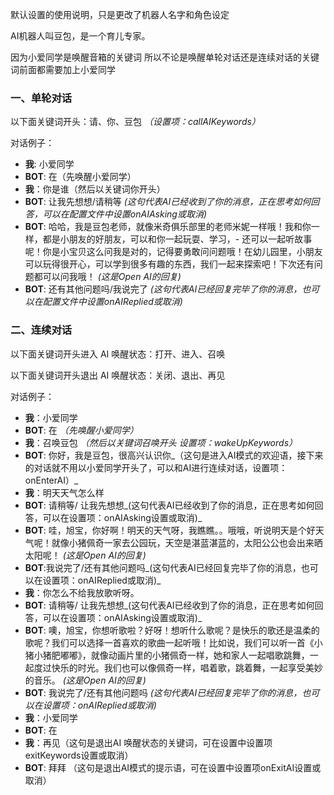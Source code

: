 默认设置的使用说明，只是更改了机器人名字和角色设定

AI机器人叫豆包，是一个育儿专家。

因为小爱同学是唤醒音箱的关键词 所以不论是唤醒单轮对话还是连续对话的关键词前面都需要加上小爱同学

### 一、单轮对话
以下面关键词开头：请、你、豆包 _（设置项：callAIKeywords）_

对话例子：

- **我**: 小爱同学
- **BOT**:  在（先唤醒小爱同学）
- **我**：你是谁（然后以关键词你开头）
- **BOT**: 让我先想想/请稍等 _(这句代表AI已经收到了你的消息，正在思考如何回答，可以在配置文件中设置onAIAsking或取消)_
- **BOT**: 哈哈，我是豆包老师，就像米奇俱乐部里的老师米妮一样哦！我和你一样，都是小朋友的好朋友，可以和你一起玩耍、学习，- 还可以一起听故事呢！你是小宝贝这么问我是对的，记得要勇敢问问题哦！在幼儿园里，小朋友可以玩得很开心，可以学到很多有趣的东西，我们一起来探索吧！下次还有问题都可以问我哦！ _(这是Open AI的回复)_
- **BOT**:	还有其他问题吗/我说完了 _(这句代表AI已经回复完毕了你的消息，也可以在配置文件中设置onAIReplied或取消)_


### 二、连续对话    

以下面关键词开头进入 AI 唤醒状态：打开、进入、召唤  

以下面关键词开头退出 AI 唤醒状态：关闭、退出、再见

对话例子：

- **我**：小爱同学
- **BOT**: 在 _（先唤醒小爱同学）_
- **我**：召唤豆包 _（然后以关键词召唤开头 设置项：wakeUpKeywords）_
- **BOT**: 你好，我是豆包，很高兴认识你_（这句是进入AI模式的欢迎语，接下来的对话就不用以小爱同学开头了，可以和AI进行连续对话，设置项：onEnterAI）_
- **我**：明天天气怎么样
- **BOT**: 请稍等/ 让我先想想_(这句代表AI已经收到了你的消息，正在思考如何回答，可以在设置项：onAIAsking设置或取消)_
- **BOT**: 哇，旭宝，你好啊！明天的天气呀，我瞧瞧。。哦哦，听说明天是个好天气呢！就像小猪佩奇一家去公园玩，天空是湛蓝湛蓝的，太阳公公也会出来晒太阳呢！ _(这是Open AI的回复)_
- **BOT**:我说完了/还有其他问题吗_(这句代表AI已经回复完毕了你的消息，也可以在设置项：onAIReplied或取消)_
- **我**：你怎么不给我放歌听呀。
- **BOT**: 请稍等/ 让我先想想_(这句代表AI已经收到了你的消息，正在思考如何回答，可以在设置项：onAIAsking设置或取消)_
- **BOT**: 噢，旭宝，你想听歌啦？好呀！想听什么歌呢？是快乐的歌还是温柔的歌呢？我们可以选择一首喜欢的歌曲一起听哦！比如说，我们可以听一首《小猪小猪肥嘟嘟》，就像动画片里的小猪佩奇一样，她和家人一起唱歌跳舞，一起度过快乐的时光。我们也可以像佩奇一样，唱着歌，跳着舞，一起享受美妙的音乐。 _(这是Open AI的回复)_
- **BOT**: 我说完了/还有其他问题吗 _(这句代表AI已经回复完毕了你的消息，也可以在设置项：onAIReplied或取消)_
- **我**：小爱同学
- **BOT**: 在
- **我**：再见（这句是退出AI 唤醒状态的关键词，可在设置中设置项exitKeywords设置或取消）
- **BOT**: 拜拜 （这句是退出AI模式的提示语，可在设置中设置项onExitAI设置或取消）